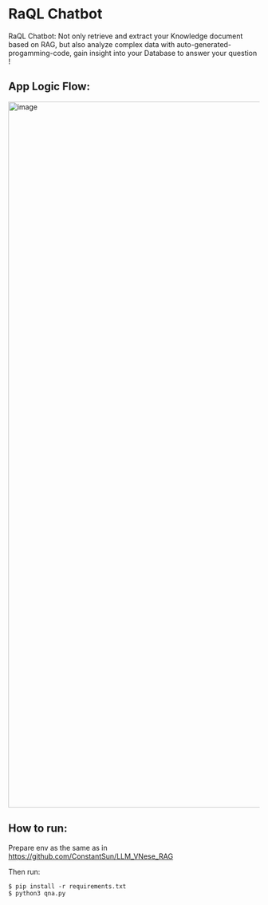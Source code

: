 # RaQL Chatbot

RaQL Chatbot: Not only retrieve and extract your Knowledge document based on RAG, but also analyze complex data with auto-generated-progamming-code, gain insight into your Database to answer your question ! 

## App Logic Flow:
<img width="1414" alt="image" src="https://github.com/ConstantSun/llm_rag_pythonsql/assets/26327367/ad16d7c9-4f87-41f0-a422-d82be94d1efb">

## How to run:
Prepare env as the same as in https://github.com/ConstantSun/LLM_VNese_RAG 

Then run:
```
$ pip install -r requirements.txt
$ python3 qna.py
```
